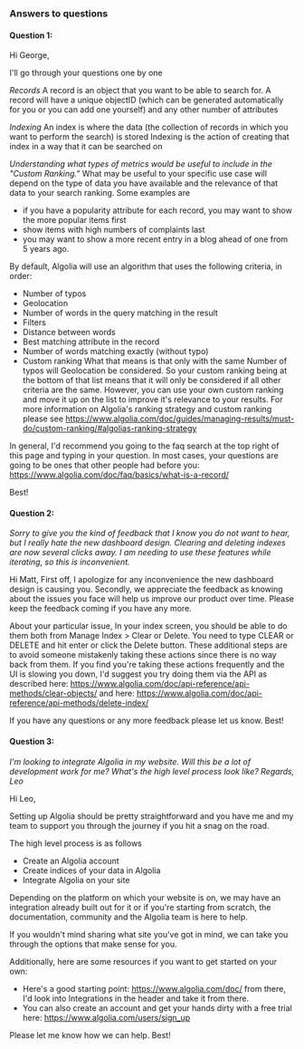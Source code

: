 ### Answers to questions
#### Question 1:
Hi George,

I'll go through your questions one by one

*Records*
A record is an object that you want to be able to search for. A record will have a unique objectID (which can be generated automatically for you or you can add one yourself) and any other number of attributes

*Indexing*
An index is where the data (the collection of records in which you want to perform the search) is stored
Indexing is the action of creating that index in a way that it can be searched on

*Understanding what types of metrics would be useful to include in the "Custom Ranking."*
What may be useful to your specific use case will depend on the type of data you have available and the relevance of that data to your search ranking.
Some examples are 
* if you have a popularity attribute for each record, you may want to show the more popular items first
* show items with high numbers of complaints last
* you may want to show a more recent entry in a blog ahead of one from 5 years ago.

By default, Algolia will use an algorithm that uses the following criteria, in order: 
* Number of typos
* Geolocation
* Number of words in the query matching in the result
* Filters
* Distance between words
* Best matching attribute in the record
* Number of words matching exactly (without typo)
* Custom ranking
What that means is that only with the same Number of typos will Geolocation be considered. So your custom ranking being at the bottom of that list means that it will only be considered if all other criteria are the same.
However, you can use your own custom ranking and move it up on the list to improve it's relevance to your results. For more information on Algolia's ranking strategy and custom ranking please see https://www.algolia.com/doc/guides/managing-results/must-do/custom-ranking/#algolias-ranking-strategy 

In general, I'd recommend you going to the faq search at the top right of this page and typing in your question. In most cases, your questions are going to be ones that other people had before you: https://www.algolia.com/doc/faq/basics/what-is-a-record/

Best!

#### Question 2:

*Sorry to give you the kind of feedback that I know you do not want to hear, but I really hate the new dashboard design. Clearing and deleting indexes are now several clicks away. I am needing to use these features while iterating, so this is inconvenient.*

Hi Matt,
First off, I apologize for any inconvenience the new dashboard design is causing you.
Secondly, we appreciate the feedback as knowing about the issues you face will help us improve our product over time. Please keep the feedback coming if you have any more.

About your particular issue, In your index screen, you should be able to do them both from Manage Index > Clear or Delete. You need to type CLEAR or DELETE and hit enter or click the Delete button. These additional steps are to avoid someone mistakenly taking these actions since there is no way back from them. If you find you're taking these actions frequently and the UI is slowing you down, I'd suggest you try doing them via the API as described here: https://www.algolia.com/doc/api-reference/api-methods/clear-objects/ and here: https://www.algolia.com/doc/api-reference/api-methods/delete-index/

If you have any questions or any more feedback please let us know.
Best!

#### Question 3:

*I'm looking to integrate Algolia in my website. Will this be a lot of development work for me? What's the high level process look like?
Regards, Leo*

Hi Leo,

Setting up Algolia should be pretty straightforward and you have me and my team to support you through the journey if you hit a snag on the road. 

The high level process is as follows 
* Create an Algolia account
* Create indices of your data in Algolia 
* Integrate Algolia on your site

Depending on the platform on which your website is on, we may have an integration already built out for it or if you're starting from scratch, the documentation, community and the Algolia team is here to help.

If you wouldn't mind sharing what site you've got in mind, we can take you through the options that make sense for you.

Additionally, here are some resources if you want to get started on your own:

* Here's a good starting point: https://www.algolia.com/doc/ from there, I'd look into Integrations in the header and take it from there.
* You can also create an account and get your hands dirty with a free trial here: https://www.algolia.com/users/sign_up

Please let me know how we can help.
Best!